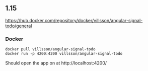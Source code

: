 ## 1.15

https://hub.docker.com/repository/docker/villsson/angular-signal-todo/general

### Docker

```
docker pull villsson/angular-signal-todo
docker run -p 4200:4200 villsson/angular-signal-todo
```

Should open the app on at http://localhost:4200/
